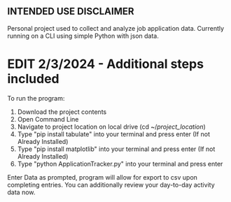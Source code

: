 ## INTENDED USE DISCLAIMER ##
Personal project used to collect and analyze job application data. Currently running on a CLI using simple Python with json data.

# EDIT 2/3/2024 - Additional steps included
To run the program:
1. Download the project contents
2. Open Command Line
3. Navigate to project location on local drive (cd ~/*project_location*)
4. Type "pip install tabulate" into your terminal and press enter (If not Already Installed)
5. Type "pip install matplotlib" into your terminal and press enter (If not Already Installed)
6. Type "python ApplicationTracker.py" into your terminal and press enter

Enter Data as prompted, program will allow for export to csv upon completing entries. You can additionally review your day-to-day activity data now.
